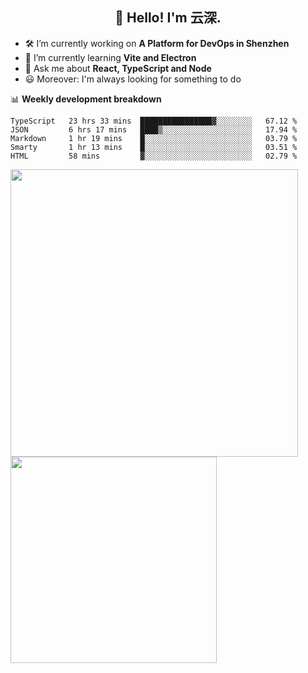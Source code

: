 <h2 align="center">👋 Hello! I'm 云深.</h2>

- 🛠 I’m currently working on **A Platform for DevOps in Shenzhen**
- 🚀 I’m currently learning **Vite and Electron**
- 💬 Ask me about **React, TypeScript and Node**
- 😃 Moreover: I'm always looking for something to do

📊 **Weekly development breakdown**

<!--START_SECTION:waka-->
```text
TypeScript   23 hrs 33 mins  ████████████████▓░░░░░░░░   67.12 % 
JSON         6 hrs 17 mins   ████▒░░░░░░░░░░░░░░░░░░░░   17.94 % 
Markdown     1 hr 19 mins    █░░░░░░░░░░░░░░░░░░░░░░░░   03.79 % 
Smarty       1 hr 13 mins    █░░░░░░░░░░░░░░░░░░░░░░░░   03.51 % 
HTML         58 mins         ▓░░░░░░░░░░░░░░░░░░░░░░░░   02.79 % 
```
<!--END_SECTION:waka-->

<p>
<img align="left" width="460" src="https://github-readme-stats.vercel.app/api?username=theprimone&custom_title=Yuns's Github Stats&theme=graywhite&hide_border=true"/> <img align="left" width="330" src="https://github-readme-stats.vercel.app/api/top-langs/?username=theprimone&layout=compact&theme=graywhite&hide_border=true"/>
</p>
